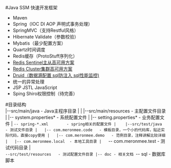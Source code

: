 #Java SSM 快速开发框架
- Maven
- Spring（IOC DI AOP 声明式事务处理）
- SpringMVC（支持Restful风格）
- Hibernate Validate（参数校验）
- Mybatis（最少配置方案）
- Quartz时间调度
- Redis缓存（ProtoStuff序列化）
- [Redis Sentinel主从高可用方案](http://wosyingjun.iteye.com/blog/2289593)
- [Redis Cluster集群高可用方案](http://wosyingjun.iteye.com/blog/2289220)
- [Druid（数据源配置 sql防注入 sql性能监控)](http://wosyingjun.iteye.com/blog/2306139)
- 统一的异常处理
- JSP JSTL JavaScript
- Sping Shiro权限控制（待完善）

#目录结构  
|--src/main/java		- Java主程序目录
|
|
|--src/main/resources	- 主配置文件目录
|	|-- system.properties*	- 系统配置文件
|	|-- setting.properties*	- 业务配置文件
|	`-- spring-*.xml		- spring相关的配置文件
|	
|--src/test/java		- 测试文件目录
|	|-- com.meronmee.code	- 模板目录，一个小的代码库，贴近实际代码，直接copy使用
|	|-- com.meronmee.demo	- 范例目录，注释讲解比较详细
|	|-- com.meronmee.local	- 本地工具目录
|	`-- com.meronmee.test	- 测试代码目录
|		
`--src/test/resources	- 测试配置文件目录
	|-- doc	- 相关文档
	`-- sql	- 数据库脚本
